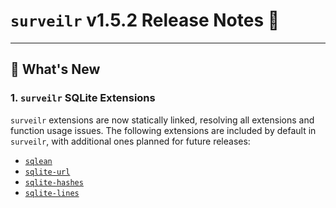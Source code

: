 # `surveilr` v1.5.2 Release Notes 🎉

---

## 🚀 What's New

### 1. **`surveilr` SQLite Extensions**
`surveilr` extensions are now statically linked, resolving all extensions and function usage issues. The following extensions are included by default in `surveilr`, with additional ones planned for future releases:
- [`sqlean`](https://github.com/nalgeon/sqlean)
- [`sqlite-url`](https://github.com/asg017/sqlite-url)
- [`sqlite-hashes`](https://github.com/nyurik/sqlite-hashes)
- [`sqlite-lines`](https://github.com/asg017/sqlite-lines)